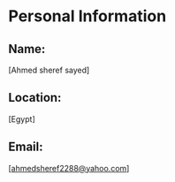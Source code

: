 # Personal Information

## Name:
[Ahmed sheref sayed]

## Location:
[Egypt]

## Email:
[ahmedsheref2288@yahoo.com]
